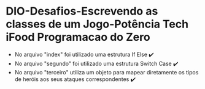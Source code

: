 # DIO-Desafios-Escrevendo as classes de um Jogo-Potência Tech iFood Programacao do Zero
 
* No arquivo  "index" foi utilizado uma estrutura If Else ✔️
* No arquivo "segundo" foi utilizado uma estrutura Switch Case ✔️
* No arquivo "terceiro" utiliza um objeto para mapear diretamente os tipos de heróis aos seus ataques correspondentes ✔️

